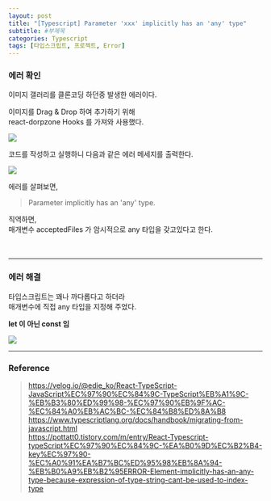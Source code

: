 ```yaml
---
layout: post
title: "[Typescript] Parameter 'xxx' implicitly has an 'any' type"
subtitle: #부제목
categories: Typescript
tags: [타입스크립트, 프로젝트, Error]
---
```


### 에러 확인

이미지 갤러리를 클론코딩 하던중 발생한 에러이다.<br>

이미지를 Drag & Drop 하여 추가하기 위해<br>
react-dorpzone Hooks 를 가져와 사용했다.
<br>

![](https://img1.daumcdn.net/thumb/R1280x0/?scode=mtistory2&fname=https%3A%2F%2Fblog.kakaocdn.net%2Fdn%2FJwsrr%2FbtrXGnxXjdZ%2FThU5K4zzMF7csIxifLub20%2Fimg.jpg)

코드를 작성하고 실행하니 다음과 같은 에러 메세지를 출력한다.

![](https://img1.daumcdn.net/thumb/R1280x0/?scode=mtistory2&fname=https%3A%2F%2Fblog.kakaocdn.net%2Fdn%2FbJ5z2v%2FbtrXHPnbrU9%2F8zGEg2w2zlG9DlkUpFUiy1%2Fimg.jpg)

에러를 살펴보면,

> Parameter implicitly has an 'any' type.

직역하면, <br>
매개변수 acceptedFiles 가 암시적으로 any 타입을 갖고있다고 한다.<br>
<br>
<br>

---

### 에러 해결

타입스크립트는 꽤나 까다롭다고 하더라 <br>
매개변수에 직접 any 타입을 지정해 주었다.<br>

**let 이 아닌 const 임**

![](https://img1.daumcdn.net/thumb/R1280x0/?scode=mtistory2&fname=https%3A%2F%2Fblog.kakaocdn.net%2Fdn%2FcqQ7Vg%2FbtrXIivERrm%2F1aixUsJQY2BhEUcdJVqluk%2Fimg.png)

---

### Reference

> <https://velog.io/@edie_ko/React-TypeScript-JavaScript%EC%97%90%EC%84%9C-TypeScript%EB%A1%9C-%EB%B3%80%ED%99%98-%EC%97%90%EB%9F%AC-%EC%84%A0%EB%AC%BC-%EC%84%B8%ED%8A%B8><br><https://www.typescriptlang.org/docs/handbook/migrating-from-javascript.html><Br><https://pottatt0.tistory.com/m/entry/React-Typescript-typeScript%EC%97%90%EC%84%9C-%EA%B0%9D%EC%B2%B4-key%EC%97%90-%EC%A0%91%EA%B7%BC%ED%95%98%EB%8A%94-%EB%B0%A9%EB%B2%95ERROR-Element-implicitly-has-an-any-type-because-expression-of-type-string-cant-be-used-to-index-type>
